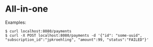 All-in-one
===

Examples: 

```terminal
$ curl localhost:8080/payments
$ curl -X POST localhost:8080/payments -d '{"id": "some-uuid", "subscription_id":"jpkroehling", "amount":99, "status":"FAILED"}'
```
